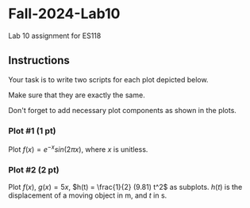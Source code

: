 # Fall-2024-Lab10

Lab 10 assignment for ES118

## Instructions
Your task is to write two scripts for each plot depicted below.

Make sure that they are exactly the same.

Don't forget to add necessary plot components as shown in the plots.

### Plot #1 (1 pt)
Plot $f(x) = e^{-x}sin(2 \pi x)$, where $x$ is unitless.

### Plot #2 (2 pt)
Plot $f(x)$, $g(x) = 5x$, $h(t) = \frac{1}{2} (9.81) t^2$ as subplots. $h(t)$ is the displacement of a moving object in m, and $t$ in s.
